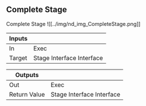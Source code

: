 ## Complete Stage
Complete Stage
![[../img/nd_img_CompleteStage.png]]

|Inputs||
|--|--|
| In | Exec |
| Target | Stage Interface Interface |

|Outputs||
|--|--|
| Out | Exec |
| Return Value | Stage Interface Interface |
